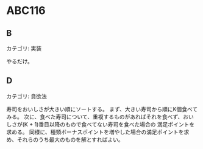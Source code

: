 # ABC116

## B
カテゴリ: 実装

やるだけ。

## D
カテゴリ: 貪欲法

寿司をおいしさが大きい順にソートする。
まず、大きい寿司から順にK個食べてみる。
次に、食べた寿司について、重複するものがあればそれを食べず、おいしさが(K + 1)番目以降のもので食べてない寿司を食べた場合の
満足ポイントを求める。
同様に、種類ボーナスポイントを増やした場合の満足ポイントを求め、それらのうち最大のものを解とすればよい。
